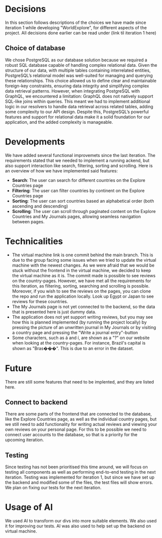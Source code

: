 # Decisions
In this section follows descriptions of the choices we have made since iteration 1 while developing "WorldExplore", for different aspects of the project. All decisions done earlier can be read under (link til iteration 1 here)

## Choice of database
We chose PostgreSQL as our database solution because we required a robust SQL database capable of handling complex relational data. Given the structure of our data, with multiple tables containing interrelated entities, PostgreSQL’s relational model was well-suited for managing and querying these relationships. This choice allowed us to define clear and maintainable foreign-key constraints, ensuring data integrity and simplifying complex data retrieval patterns. However, when integrating PostgreSQL with GraphQL, we encountered a limitation: GraphQL does not natively support SQL-like joins within queries. This meant we had to implement additional logic in our resolvers to handle data retrieval across related tables, adding some complexity to our API design. Despite this, PostgreSQL’s powerful features and support for relational data make it a solid foundation for our application, and the added complexity is manageable.

# Developments
We have added several functional improvemets since the last iteration. The requirements stated that we needed to implement a running 
ackend, but also support interaction like search, filtering, sorting and scrolling. Here is  an overview of how we have implemented said features:
- **Search**: The user can search for different countries on the Explore Countries page
- **Filtering**: The user can filter countries by continent on the Explore Countries page
- **Sorting**: The user can sort countries based an alphabetical order (both ascending and descending)
- **Scrolling**: The user can scroll through paginated content on the Explore Countries and My Journals pages, allowing seamless navigation between pages.

# Technicalities
- The virtual machine link is one commit behind the main branch. This is due to the group facing some issues when we tried to update the virtual machine with the newest changes. As we were afraid that we would be stuck without the frontend in the virtual machine, we decided to keep the virtual machine as it is. The commit made is possible to see reviews on the country-pages. However, we have met all the requirements for this iteration, as filtering, sorting, searching and scrolling is possible. Moreover, if you wish to see the reviews on the pages, you can clone the repo and run the application locally. Look up Egypt or Japan to see reviews for these countries.
- The My Journals page is not yet connected to the backend, so the data that is presented here is just dummy data.
- The application does not yet support writing reviews, but you may see how this is planned implemented (by running the project locally) by pressing the picture of an unwritten journal in My Journals or by visiting a country page and pressing the "Write a journal entry"-button
- Some characters, such as á and í, are shown as a "?" on our website when looking at the country-pages. For instance, Brazil's capital is shown as "Bras���". This is due to an error in the dataset.

# Future
There are still some features that need to be implented, and they are listed here.

## Connect to backend
There are some parts of the frontend that are connected to the database, like the Explore Countries page, as well as the individual country pages, but we still need to add functionality for writing actual reviews and viewing your own reviews on your personal page. For this to be possible we need to connect user accounts to the database, so that is a priority for the upcoming iteration.

## Testing
Since testing has not been prioritised this time around, we will focus on testing all components as well as performing end-to-end testing in the next iteration. Testing was implemented for iteration 1, but since we have set up the backend and modified some of the files, the test files will show errors. We plan on fixing our tests for the next iteration.

# Usage of AI
We used AI to transform our divs into more suitable elements. We also used it for improving our tests. AI was also used to help set up the backend on virtual machine.

